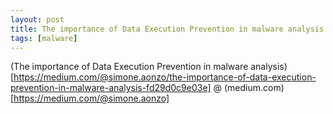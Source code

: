 ```yaml
---
layout: post
title: The importance of Data Execution Prevention in malware analysis
tags: [malware]
---
```


(The importance of Data Execution Prevention in malware analysis)[https://medium.com/@simone.aonzo/the-importance-of-data-execution-prevention-in-malware-analysis-fd29d0c9e03e] @ (medium.com)[https://medium.com/@simone.aonzo]

